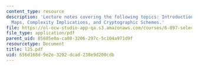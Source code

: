 ```yaml
---
content_type: resource
description: 'Lecture notes covering the following topics: Introduction, Bilinear
  Maps, Complexity Implications, and Cryptographic Schemes.'
file: https://ol-ocw-studio-app-qa.s3.amazonaws.com/courses/6-897-selected-topics-in-cryptography-spring-2004/656d168d9e2e3202dcad238e9d200cdb_l25.pdf
file_type: application/pdf
parent_uid: 85685e0a-ca08-3206-297c-5c104a971d9f
resourcetype: Document
title: l25.pdf
uid: 656d168d-9e2e-3202-dcad-238e9d200cdb
---
```

